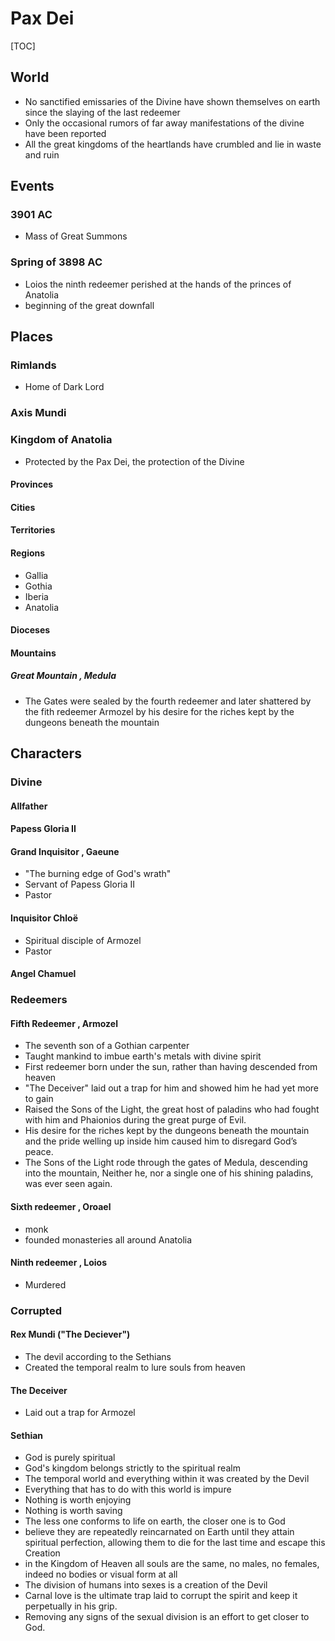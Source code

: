 # Pax Dei

[TOC]

## World

- No sanctified emissaries of the Divine have shown themselves on earth since the slaying of the last redeemer
- Only the occasional rumors of far away manifestations of the divine have been reported
- All the great kingdoms of the heartlands have crumbled and lie in waste and ruin

## Events

### 3901 AC

- Mass of Great Summons

### Spring of 3898 AC

- Loios the ninth redeemer perished at the hands of the princes of Anatolia
- beginning of the great downfall

## Places

### Rimlands

- Home of Dark Lord

### Axis Mundi

### Kingdom of Anatolia

- Protected by the Pax Dei, the protection of the Divine

#### Provinces

#### Cities

#### Territories

#### Regions

- Gallia
- Gothia
- Iberia
- Anatolia

#### Dioceses

#### Mountains

##### Great Mountain , Medula

- The Gates were sealed by the fourth redeemer and later shattered by the fith redeemer Armozel by his desire for the riches kept by the dungeons beneath the mountain



## Characters

### Divine

#### Allfather

#### Papess Gloria II

#### Grand Inquisitor , Gaeune

- "The burning edge of God's wrath"
- Servant of Papess Gloria II
- Pastor

#### Inquisitor Chloë

- Spiritual disciple of Armozel
- Pastor

#### Angel Chamuel

### Redeemers

#### Fifth Redeemer , Armozel

- The seventh son of a Gothian carpenter
- Taught mankind to imbue earth's metals with divine spirit
- First redeemer born under the sun, rather than having descended from heaven
- "The Deceiver" laid out a trap for him and showed him he had yet more to gain
- Raised the Sons of the Light, the great host of paladins who had fought with him and Phaionios during the great purge of Evil.
- His desire for the riches kept by the dungeons beneath the mountain and the pride welling up inside him caused him to disregard God’s peace.
- The Sons of the Light rode through the gates of Medula, descending into the mountain, Neither he, nor a single one of his shining paladins, was ever seen again.

#### Sixth redeemer , Oroael

- monk
- founded monasteries all around Anatolia

#### Ninth redeemer , Loios

- Murdered

### Corrupted

#### Rex Mundi ("The Deciever")

- The devil according to the Sethians
- Created the temporal realm to lure souls from heaven

#### The Deceiver

- Laid out a trap for Armozel

#### Sethian

- God is purely spiritual
- God's kingdom belongs strictly to the spiritual realm
- The temporal world and everything within it was created by the Devil
- Everything that has to do with this world is impure
- Nothing is worth enjoying 
- Nothing is worth saving 
- The less one conforms to life on earth, the closer one is to God 
- believe they are repeatedly reincarnated on Earth until they attain spiritual perfection, allowing them to die for the last time and escape this Creation
- in the Kingdom of Heaven all souls are the same, no males, no females, indeed no bodies or visual form at all
- The division of humans into sexes is a creation of the Devil
- Carnal love is the ultimate trap laid to corrupt the spirit and keep it perpetually in his grip.
- Removing any signs of the sexual division is an effort to get closer to God.
